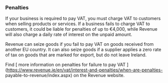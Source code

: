 ###  **Penalties**

If your business is required to pay VAT, you must charge VAT to customers when
selling products or services. If a business fails to charge VAT to customers,
it could be liable for penalties of up to €4,000, while Revenue will also
charge a daily rate of interest on the unpaid amount.

Revenue can seize goods if you fail to pay VAT on goods received from another
EU country. It can also seize goods if a supplier applies a zero rate of tax
on goods that are marked for export, but do not leave Ireland.

Find [ more information on penalties for failure to pay VAT
](https://www.revenue.ie/en/vat/interest-and-penalties/when-are-penalties-
payable-to-revenue/index.aspx) on the Revenue website.
